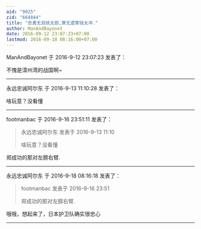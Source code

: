 ```yaml
---
aid: "9025"
zid: "664844"
title: "忠勇无双统太郎,算无遗策钱太冲."
author: ManAndBayonet
date: 2016-09-12 23:07:23+07:00
lastmod: 2016-09-18 08:16:00+07:00
---
```


ManAndBayonet 于 2016-9-12 23:07:23 发表了：

不愧是漳州湾的战国啊~

---

永远忠诚阿尔东 于 2016-9-13 11:10:28 发表了：

啥玩意？没看懂

---

footmanbac 于 2016-9-16 23:51:11 发表了：

> 永远忠诚阿尔东 发表于 2016-9-13 11:10
>
> 啥玩意？没看懂

郑成功的那对左膀右臂.

---

永远忠诚阿尔东 于 2016-9-18 08:16:18 发表了：

> footmanbac 发表于 2016-9-16 23:51
>
> 郑成功的那对左膀右臂.

哦哦，想起来了，日本护卫队确实很忠心

---
